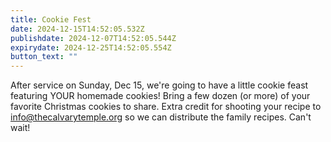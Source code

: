 ```yaml
---
title: Cookie Fest
date: 2024-12-15T14:52:05.532Z
publishdate: 2024-12-07T14:52:05.544Z
expirydate: 2024-12-25T14:52:05.554Z
button_text: ""
---
```

A﻿fter service on Sunday, Dec 15, we're going to have a little cookie feast featuring YOUR homemade cookies! Bring a few dozen (or more) of your favorite Christmas cookies to share. Extra credit for shooting your recipe to info@thecalvarytemple.org so we can distribute the family recipes. Can't wait!